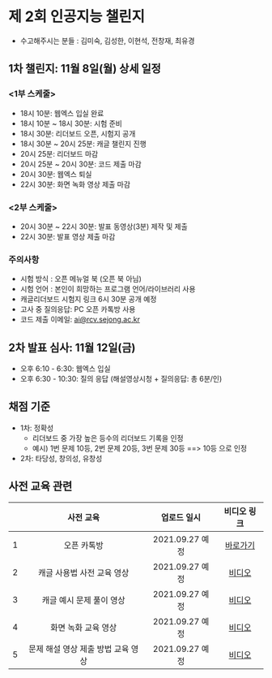 # 제 2회 인공지능 챌린지
- 수고해주시는 분들 : 김미숙, 김성한, 이현석, 전창재, 최유경

## 1차 챌린지: 11월 8일(월) 상세 일정
### <1부 스케줄>
- 18시 10분: 웹엑스 입실 완료
- 18시 10분 ~ 18시 30분: 시험 준비
- 18시 30분: 리더보드 오픈, 시험지 공개
- 18시 30분 ~ 20시 25분: 캐글 챌린지 진행
- 20시 25분: 리더보드 마감
- 20시 25분 ~ 20시 30분: 코드 제출 마감
- 20시 30분: 웹엑스 퇴실 
- 22시 30분: 화면 녹화 영상 제출 마감

### <2부 스케줄>
- 20시 30분 ~ 22시 30분: 발표 동영상(3분) 제작 및 제출
- 22시 30분: 발표 영상 제출 마감

### 주의사항
- 시험 방식 : 오픈 메뉴얼 북 (오픈 북 아님)
- 시험 언어 : 본인이 희망하는 프로그램 언어/라이브러리 사용 
- 캐글리더보드 시험지 링크 6시 30분 공개 예정
- 고사 중 질의응답: PC 오픈 카톡방 사용 
- 코드 제출 이메일: ai@rcv.sejong.ac.kr



## 2차 발표 심사: 11월 12일(금)
- 오후 6:10 - 6:30: 웹엑스 입실 
- 오후 6:30 - 10:30: 질의 응답 (해설영상시청 + 질의응답: 총 6분/인)


## 채점 기준
- 1차: 정확성 
  - 리더보드 중 가장 높은 등수의 리더보드 기록을 인정 
  - 예시) 1번 문제 10등, 2번 문제 20등, 3번 문제 30등 ==> 10등 으로 인정
- 2차: 타당성, 창의성, 유창성


## 사전 교육 관련
| | 사전 교육 | 업로드 일시 | 비디오 링크 |
|:--:|:--:|:--:|:--:|
| 1 | 오픈 카톡방  |  2021.09.27 예정 | [바로가기]() |
| 2 | 캐글 사용법 사전 교육 영상  |  2021.09.27 예정 | [비디오]() |
| 3 | 캐글 예시 문제 풀이 영상  |  2021.09.27 예정 | [비디오]() |
| 4 | 화면 녹화 교육 영상  |  2021.09.27 예정 | [비디오]() |
| 5 | 문제 해설 영상 제출 방법 교육 영상  |  2021.09.27 예정 | [비디오]() |





